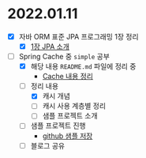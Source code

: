 2022.01.11
==========

-	[x] 자바 ORM 표준 JPA 프로그래밍 1장 정리
	-	[x] [1장 JPA 소개](https://github.com/codeleesh/TIL/blob/main/docs/%EC%9E%90%EB%B0%94%20ORM%20%ED%91%9C%EC%A4%80%20JPA%20%ED%94%84%EB%A1%9C%EA%B7%B8%EB%9E%98%EB%B0%8D/1%EC%9E%A5/01.%20JPA%20%EC%86%8C%EA%B0%9C.md)
-	[ ] Spring Cache 중 `simple` 공부
	-	[x] 해당 내용 `README.md` 파일에 정리 중
		-	[Cache 내용 정리](https://github.com/codeleesh/study-code/blob/main/spring-boot-cache/README.md)
	-	[ ] 정리 내용
		-	[x] 캐시 개념
		-	[ ] 캐시 사용 계층별 정리
		-	[ ] 샘플 프로젝트 소개
	-	[ ] 샘플 프로젝트 진행
		-	[github 샘플 저장](https://github.com/codeleesh/study-code/tree/main/spring-boot-cache)
	-	[ ] 블로그 공유
